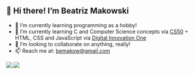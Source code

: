 ## :wave: Hi there! I’m Beatriz Makowski
- :eyes: I’m currently learning programming as a hobby!
- :seedling: I’m currently learning C and Computer Science concepts via [CS50](https://online-learning.harvard.edu/course/cs50-introduction-computer-science?delta=0) + HTML, CSS and JavaScript via [Digital Innovation One](https://digitalinnovation.one/) 
- 💞️ I’m looking to collaborate on anything, really! 
- 📫 Reach me at: bemakow@gmail.com

<a href="https://github.com/anuraghazra/github-readme-stats">
  <img align="center" src="https://github-readme-stats.vercel.app/api/pin/?username=beatrizmakowski&repo=github-readme-stats" />
</a>
<a href="https://github.com/anuraghazra/convoychat">
  <img align="center" src="https://github-readme-stats.vercel.app/api/pin/?username=beatrizmakowski&repo=convoychat" />
</a>
